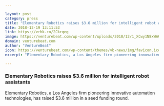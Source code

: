 ```yaml
---

layout: post
category: press
title: "Elementary Robotics raises $3.6 million for intelligent robot assistants"
date: 2018-12-19 13:11:53
link: https://vrhk.co/2Ckrqeg
image: https://venturebeat.com/wp-content/uploads/2018/12/1_XCwy1N8xWAG8ghW9ewpnNQ.png?fit=1600%2C900&strip=all
domain: venturebeat.com
author: "VentureBeat"
icon: https://venturebeat.com/wp-content/themes/vb-news/img/favicon.ico
excerpt: "Elementary Robotics, a Los Angeles firm pioneering innovative automation technologies, has raised $3.6 million in a seed funding round."

---
```


### Elementary Robotics raises $3.6 million for intelligent robot assistants

Elementary Robotics, a Los Angeles firm pioneering innovative automation technologies, has raised $3.6 million in a seed funding round.